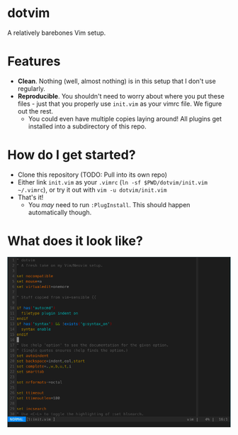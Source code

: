 dotvim
======

A relatively barebones Vim setup.

# Features

  * **Clean**. Nothing (well, almost nothing) is in this setup that I don't use
    regularly.
  * **Reproducible**. You shouldn't need to worry about where you put these
    files - just that you properly use `init.vim` as your vimrc file. We figure
    out the rest.
    * You could even have multiple copies laying around! All plugins get
      installed into a subdirectory of this repo.

# How do I get started?

  * Clone this repository (TODO: Pull into its own repo)
  * Either link `init.vim` as your `.vimrc`
    (`ln -sf $PWD/dotvim/init.vim ~/.vimrc`), or try it out with
    `vim -u dotvim/init.vim`
  * That's it!
    * You _may_ need to run `:PlugInstall`. This should happen automatically
      though.

# What does it look like?

![dotvim screenshot](dotvim.png)
